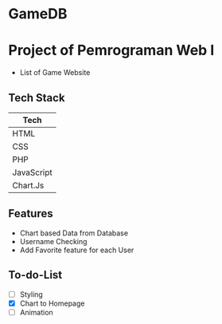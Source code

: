 # GameDB
# Project of Pemrograman Web I
- List of Game Website

## Tech Stack  
Tech|
------------ |
HTML | 
CSS |
PHP |
JavaScript |
Chart.Js |

## Features
- Chart based Data from Database
- Username Checking
- Add Favorite feature for each User

## To-do-List
- [ ] Styling 
- [x] Chart to Homepage 
- [ ] Animation 

